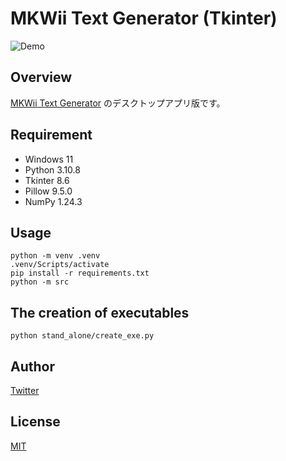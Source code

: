 # MKWii Text Generator (Tkinter)
![Demo](https://github.com/NOKKY726/mkwii-text-generator-tkinter/assets/117383835/9043d796-bf80-40b0-ac6d-3d43c72cc4b4)

## Overview
[MKWii Text Generator](https://github.com/NOKKY726/mkwii-text-generator/) のデスクトップアプリ版です。

## Requirement
- Windows 11
- Python 3.10.8
- Tkinter 8.6
- Pillow 9.5.0
- NumPy 1.24.3

## Usage
```
python -m venv .venv
.venv/Scripts/activate
pip install -r requirements.txt
python -m src
```

## The creation of executables
```
python stand_alone/create_exe.py
```

## Author
[Twitter](https://twitter.com/nkfrom_mkw/)

## License
[MIT](https://github.com/NOKKY726/mkwii-text-generator-tkinter/blob/main/LICENSE/)
